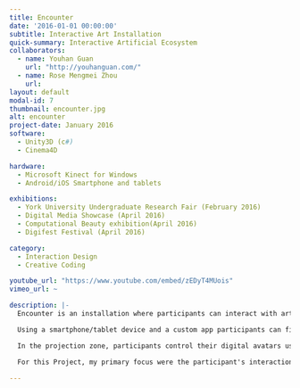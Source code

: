 ```yaml
---
title: Encounter
date: '2016-01-01 00:00:00'
subtitle: Interactive Art Installation
quick-summary: Interactive Artificial Ecosystem
collaborators:
  - name: Youhan Guan
    url: "http://youhanguan.com/"
  - name: Rose Mengmei Zhou
    url:
layout: default
modal-id: 7
thumbnail: encounter.jpg
alt: encounter
project-date: January 2016
software:
  - Unity3D (c#)
  - Cinema4D

hardware:
  - Microsoft Kinect for Windows
  - Android/iOS Smartphone and tablets

exhibitions:
  - York University Undergraduate Research Fair (February 2016)
  - Digital Media Showcase (April 2016)
  - Computational Beauty exhibition(April 2016)
  - Digifest Festival (April 2016)

category:
  - Interaction Design
  - Creative Coding

youtube_url: "https://www.youtube.com/embed/zEDyT4MUois"
vimeo_url: ~

description: |-
  Encounter is an installation where participants can interact with artificial creatures and environments using mixed reality modes of interaction. Participants act as city planners by physical objects on the map to shape the virtual world.

  Using a smartphone/tablet device and a custom app participants can find out more information about the environment using augmented reality. The app recognizes various objects and images and communicates any changes the 'city planners' make.

  In the projection zone, participants control their digital avatars using their body movements.  The environment and creatures of this ecosystem respond to their gestures. Any changes made by the city planners are reflected in the projected view in real time.

  For this Project, my primary focus were the participant's interactions in the projection space, projection design and world modelling.

---
```

